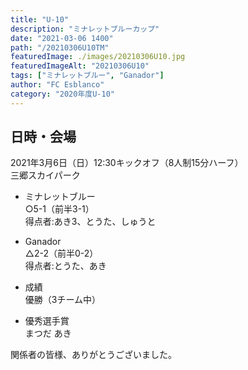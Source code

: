 ```yaml
---
title: "U-10"
description: "ミナレットブルーカップ"
date: "2021-03-06 1400"
path: "/20210306U10TM"
featuredImage: ./images/20210306U10.jpg
featuredImageAlt: "20210306U10"
tags: ["ミナレットブルー", "Ganador"]
author: "FC Esblanco"
category: "2020年度U-10"
---
```


## 日時・会場

2021年3月6日（日）12:30キックオフ（8人制15分ハーフ）  
三郷スカイパーク

* ミナレットブルー  
○5-1（前半3-1）  
得点者:あき3、とうた、しゅうと

* Ganador  
△2-2（前半0-2）  
得点者:とうた、あき

* 成績  
優勝（3チーム中）

* 優秀選手賞  
まつだ あき


関係者の皆様、ありがとうございました。
